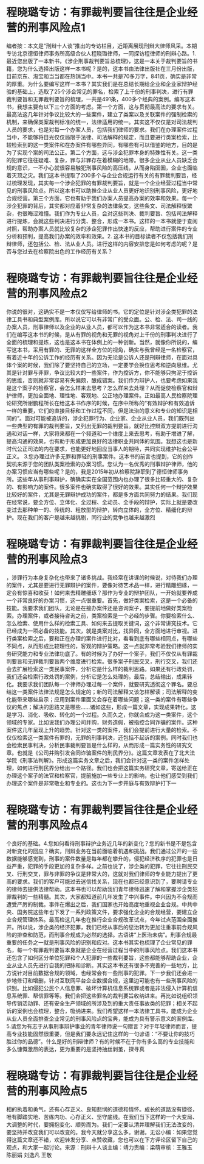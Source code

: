 # 程晓璐专访：有罪裁判要旨往往是企业经营的刑事风险点1

编者按：本文是“刑辩十人谈”推出的专访栏目，近距离展现刑辩大律师风采。本期专访北京德恒律师事务所高级合伙人程晓璐律师，一同探访程律师的刑辩心路。1.最近您出版了一本新书，《涉企刑事裁判要旨总梳理》，这是一本关于裁判要旨的书籍，您为什么选择出版这样一本书呢？是的，这本书由法律出版社在三月份出版，目前京东、淘宝和当当都在热销当中。本书一共是70多万字，841页，确实是非常的厚重。为什么要编写这样一本书？其实我们是在总结长期给企业和企业家辩护经验的基础上，选取了25个涉企常见的罪名，检索了上千份的刑事判决，进行有罪裁判要旨和无罪裁判要旨的梳理，一共是491条，400多个经典的案例。编写这本书，我想主要有以下三个方面的考虑。第一个方面，这与贯彻最高法的要求有关。最高法这几年针对争议比较大的一些案件，建立了类案以及关联案件的强制检索的机制，来确保类案裁判标准的统一，法律适用的统一。其实这不仅仅是对司法裁判人员的要求，也是对每一个办案人员，包括我们律师的要求。我们在办理案件过程当中，不能够将目光仅仅局限于法律、司法解释的规定，而且要进行类案检索，比较检索到的这一类案件和在办案件有哪些异同，有哪些有可以借鉴的地方，目的是为了实现个案的司法公正。第二个方面，这与涉企犯罪本身的特殊性有关。这一类的犯罪它往往疑难、复杂，罪与非罪存在着模糊的地带。很多企业从业人员缺乏合规的意识，一不小心就很容易触犯刑事风险的高压线，从而身陷囹圄，企业也面临着灭顶之灾。我们这本书提取了200多个与企业合规运行有关的有罪裁判要旨，经过梳理发现，其实每一个涉企犯罪的有罪裁判要旨，就是一个企业经营过程当中常见的刑事风险点。所以这本书可以助推企业从业人员更好地识别刑事风险，更好地合规经营。第三个方面，它也有助于我们办案人员提高办案的效率和效果。每一个涉企犯罪的背后，其实都对应着非常复杂的法律条文。这些条文、司法解释很繁杂，也很晦涩难懂。我们作为专业人员，会对这些判决、裁判要旨、包括司法解释进行提炼，会就这些判决进行分类、整合，形成一本书。这样的一本书就便于查阅对照，帮助办案人员就比较复杂的涉企犯罪作出快速的反应，帮助进行案件的专业分析和预判，提高我们办案的效率和效果。2. 这本书的目标读者不仅包括我们刑辩律师，还包括公、检、法从业人员。进行这样的内容安排您是如何考虑的呢？是否与您过去在检察院出色的工作经历有关系？

# 程晓璐专访：有罪裁判要旨往往是企业经营的刑事风险点2

你说的很对，这确实不是一本仅仅写给律师的书。它的定位是针对涉企类犯罪的法律工具书和典型案例库。所以说它可以有非常广的受众面。公、检、法、司一线的办案人员，刑事律师以及企业的从业人员，都可以作为这本书非常适合的读者。我们在编写这本书的时候，是从有罪的视角和无罪的视角对上千份的刑事判决进行了全面的梳理和提炼，这也是这本书在体例上的一种创新。当然，就像你所说的，编写这本书，采用有罪的、无罪的这样全方位的视角，确实与我曾经是一名检察官，有着近十年的公诉工作的经历有关系。因为无论是公诉人还是刑辩律师，在面对具体个案的时候，我们除了要坚持自己的立场，一定要学会换位思考和逆向思维。尤其是针对罪与非罪，争议比较大的一些案件，作为控诉方，你不能够只拘泥于控诉的思维，否则就非常容易有失偏颇，酿成错案。我们作为辩护人，也要考虑如果我是这个案子的检察官，会怎么样来去思考？怎么样来去处理？从而促使检察官和辩护律师，更加全面地、理性地、客观地、公正地办理案件。正如最高人民检察院理论研究所谢鹏程所长在给这本书作序的时候，在序中所称的“有效辩护和有效追诉一样的重要，它们的直接目标和工作过程不同，但是法治的意义和专业的知识是相同的”。面对可能被追诉的，涉企犯罪行为、企业家、企业从业人员，我们既列出一些典型的有罪的裁判要旨，又列出无罪的裁判要旨。就好比控辩双方提前进行沟通和对话一样，大家将来都在一个频道和一个维度上来去思考，有助于增进了解，提高沟通的效果，也有助于形成更加良好的法律职业共同体的氛围。我想这也是新时代公正司法的内在要求，也能更好地回应当事人的期待，共同实现维护社会公平正义。 3.您办理过许多无罪和罪轻的刑事案件。这本书的前言也提到，它的创作契机来源于您的团队类案检索的办案习惯。您认为一名优秀的刑事辩护律师，他的办案习惯应当有哪些呢？是的，我是2015年初从检察院辞职到了德恒律师事务所。这些年从事刑事辩护，确确实实在全国范围内也办理了很多比较重大的、复杂的、有影响力的案件。很多案件也确实取得了很好的效果。其实任何一个辩护效果比较好的案件，尤其是无罪辩护成功的案件，都是多方面共同努力的结果。我们现在经常说，要全方位、立体化、全过程、全动员、全手段的辩护，实际上就是要改变过去那种单一的、传统的、粗放型的辩护，转向立体的，全方位、精细化的辩护。现在我们的客户是越来越挑剔，同行业的竞争也越来越激烈

# 程晓璐专访：有罪裁判要旨往往是企业经营的刑事风险点3

，涉罪行为本身复杂化也带来了诸多挑战。我经常在讲课的时候说，对待我们办理的案件，尤其是要进行无罪辩护的案件，要像对待艺术品一样，进行精雕细琢，一定会有惊喜和收获！如何来去精雕细琢？那作为专业的辩护团队，一开始就要养成一个非常良好的办案习惯，这一点很重要。首先，做好类案检索，这是一个必备的技能。我要求我们团队，无论是在接办案件还是咨询案子，要提前地做好类案检索。办理案件，或者接待咨询之前，类案检索是一个必经的步骤。你要检索什么、怎么检索、使用什么样的检索工具、如何来去提取关键词，这个非常讲究技术。它已经成为一项必备的技能。其次，就是类案对比，找异同，全方面地进行审视。进行类案检索之后，要和正在办理的案件进行比对，看看到底有哪些相同点，有哪些不同点，从而形成比较理性的，客观的辩护策略。这一点就非常考验我们律师的实务研究能力和专业法律功底了。有的时候为了办好一个案子，我们不仅仅从有罪裁判要旨和无罪裁判要旨两个维度进行检索。很多案子刑民交叉，刑行交叉，我们还会去扩展检索这一类民事案件，分析它是什么样的裁判思路。如果还有行政处罚，我们还会检索行政处罚的案例，分析它是怎么处理的。最后，总结输出，成果转化。我要求我们团队每一个律师办理过每一个案件，就要研究透彻这个罪名。要总结这一类案件法律法规是怎么规定的；新的司法解释又该怎样解读；司法解释的变化能带来哪些启示；应用到案件里面又会存在着哪些问题；这一类的案件有哪些争议的焦点；解决的思路又是哪些……诸如这些，形成一篇文章，实现成果转化。这是学习、消化、吸收、转化的一个过程。久而久之，你就会成为这一类案件，这个领域的专家。比如说我们办理公司并购，财务造假，被指控合同诈骗的案件。这种案件这几年呈现上升的趋势。针对这一类的案件，我们会提前进行大量的检索。不仅仅检索这一类案件有罪的，无罪的刑事判决，还包括不起诉的案例。同时我们也会检索民事判决，分析民事裁判要旨是什么样的，从而形成一篇实务性的研究文章。也就是《公司并购引发合同诈骗案件的刑民界分》。这篇文章发表在了北大法学院《刑事法判解》。形成这篇实务文章之后，我们会针对这一类的案件怎样处理，如何进行刑民界分给出一个路径。我们也会把这篇实务研究文章，寄送给正在办理这个案子的法官和检察官，提前施加一些专业上的影响，也让他们感受到我们办理这个案件是非常敬业和专业的。这也为下一步开庭与有效辩护打下一

# 程晓璐专访：有罪裁判要旨往往是企业经营的刑事风险点4

个良好的基础。4.您如何看待刑事辩护业务近几年的新变化？您的新书是不是包含对新变化的回应？确实，刑辩业务在当前面临着机遇和挑战。我们通过公开的一些数据能够感觉到，刑事的案件数量是每年都在攀升的，侵犯经济秩序的犯罪也是日益严重，犯罪的手段更加的复杂多样。之前也说了，涉企类的犯罪，它往往刑民交叉、行刑交叉，罪与非罪的争议是非常大的，这就对我们律师的专业能力提出了更高的要求。我们的客户可能过去迷信找关系，现在也都已经意识到了，要聘请专业的律师去提供法律帮助。这本书也可以帮助我们青年律师迅速了解和掌握涉企类犯罪裁判的一些精髓。其次，大家都知道前几年发生了中兴事件。中兴因为不合规而遭受严厉的制裁。事件在爆出之后，我们国家也开始高度地重视企业合规。中共中央、国务院这些年也下发了一系列政策文件，要求强化企业的合规经营，要建立企业合规管理体系。最高检这几年也在推行企业合规改革试点，今年试点范围全面推开。所以说，涉企类的经济犯罪，我们已经从事后的惩治转为更加注重事前合规风险的排查和防范，而刑事合规成为必然的选择。古语讲“上医治未病”。刑事合规最重要的任务之一就是刑事风险的识别和应对。这本书其实也梳理了企业常见的罪名，每一个有罪裁判要旨本身就是企业在经营过程当中的刑事风险点。我们这本书还包含了如何区分单位犯罪和个人犯罪的一些裁判要旨，这些都能够帮助企业，企业从业人员先进行自我的把脉和诊断。其实这本书还有很多不完善的一些地方，比方说针对目前数据合规的领域，也经常会有一些刑事的犯罪。下一步我们还会进一步地修订和增删，针对互联网平台企业数据合规，这里边可能也有一些刑事风险的识别。比如侵犯公民个人信息罪、破坏计算机信息系统罪或者是非法侵入计算机信息系统罪、帮信罪等等。我们会把这些罪名的裁判要旨收纳进来。再比如说组织领导传销活动罪、还有安全生产领域的所涉及到的重大责任事故类的犯罪；相关不起诉的案例也会梳理，整合，吸纳进来。我们希望这样一本法律工具书，能成为企业从业人员全面排查企业常见的刑事风险点的宝典，能成为具有警示意义的案例库。5.请您为有志于从事刑事辩护事业的青年律师说一句赠言？对于年轻律师而言，提高专业技能固然很重要，但是我们要永远记住这样的一句谚语：“不要让你的技巧胜过你的品德”。什么是好的刑辩律师？有的时候不在于你有多么高的专业技能和多么慷慨激昂的表达，更为重要的是坚持抽丝剥茧，探寻真

# 程晓璐专访：有罪裁判要旨往往是企业经营的刑事风险点5

相的执着和勇气，还有心存正义、良知悲悯的道德和情怀。成长的道路没有捷径，唯有脚踏实地、苦练内功、心存正义、坚守底线。在我们当下这样的一个大变局、大调整的时代，要拥抱变化、顺势而为。我们一定要认清并理解我们无法改变的，要坚持并改变我们可以改变的。我今天就分享这么多。谢谢。无讼小编：如果您觉得这篇文章还不错，欢迎转发分享、点赞收藏，您也可以在下方评论区留下自己的观点，和大家一起讨论。来源：刑辩十人谈主编：靖力责编：梁萌审核：王雅玉 陈丽娟 刘逸凡 王敬

